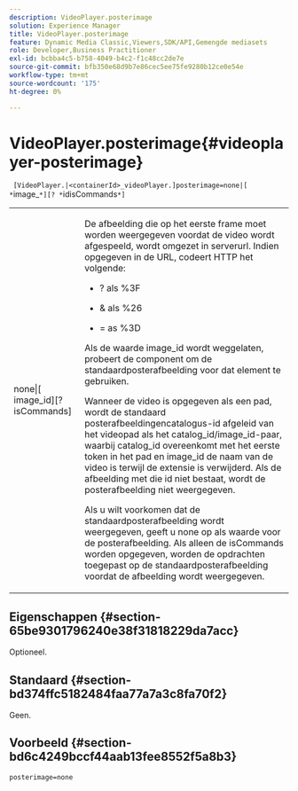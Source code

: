 ```yaml
---
description: VideoPlayer.posterimage
solution: Experience Manager
title: VideoPlayer.posterimage
feature: Dynamic Media Classic,Viewers,SDK/API,Gemengde mediasets
role: Developer,Business Practitioner
exl-id: bcbba4c5-b758-4049-b4c2-f1c48cc2de7e
source-git-commit: bfb350e68d9b7e86cec5ee75fe9280b12ce0e54e
workflow-type: tm+mt
source-wordcount: '175'
ht-degree: 0%

---
```


# VideoPlayer.posterimage{#videoplayer-posterimage}

` [VideoPlayer.|<containerId>_videoPlayer.]posterimage=none|[ *`image_`*][? *`idisCommands`*]`

<table id="table_AE7AAFA9B4374E31B51D06511EB96401"> 
 <tbody> 
  <tr> 
   <td colname="col1"> <p> <span class="codeph"> none|[<span class="varname"> image_id</span>][?<span class="varname"> isCommands</span>]</span> </p> </td> 
   <td colname="col2"> <p> De afbeelding die op het eerste frame moet worden weergegeven voordat de video wordt afgespeeld, wordt omgezet in <span class="codeph"> serverurl</span>. Indien opgegeven in de URL, codeert HTTP het volgende: </p> <p> 
     <ul id="ul_B38A687CEFE64C68A0B2C227A68A458F"> 
      <li id="li_E7AE1BDAC17E49E0B7ACF89C5C0529F0"> <p> <span class="codeph"> ?</span> als  <span class="codeph"> %3F</span> </p> </li> 
      <li id="li_391CCF067F734480B2B4AFC9760C479A"> <p> <span class="codeph"> &amp;</span> als  <span class="codeph"> %26</span> </p> </li> 
      <li id="li_6824B66A55554C5A8B12874DCF5BFAEE"> <p> <span class="codeph"> =</span> as  <span class="codeph"> %3D</span> </p> </li> 
     </ul> </p> <p>Als de waarde <span class="codeph"><span class="varname"> image_id</span></span> wordt weggelaten, probeert de component om de standaardposterafbeelding voor dat element te gebruiken. </p> <p>Wanneer de video is opgegeven als een pad, wordt de standaard posterafbeeldingencatalogus-id afgeleid van het videopad als het <span class="codeph"> catalog_id/image_id</span>-paar, waarbij <span class="codeph"> catalog_id</span> overeenkomt met het eerste token in het pad en <span class="codeph"> image_id</span> de naam van de video is terwijl de extensie is verwijderd. Als de afbeelding met die id niet bestaat, wordt de posterafbeelding niet weergegeven. </p> <p>Als u wilt voorkomen dat de standaardposterafbeelding wordt weergegeven, geeft u <span class="codeph"> none</span> op als waarde voor de posterafbeelding. Als alleen de <span class="codeph"><span class="varname"> isCommands</span></span> worden opgegeven, worden de opdrachten toegepast op de standaardposterafbeelding voordat de afbeelding wordt weergegeven. </p> </td> 
  </tr> 
 </tbody> 
</table>

## Eigenschappen {#section-65be9301796240e38f31818229da7acc}

Optioneel.

## Standaard {#section-bd374ffc5182484faa77a7a3c8fa70f2}

Geen.

## Voorbeeld {#section-bd6c4249bccf44aab13fee8552f5a8b3}

`posterimage=none`
